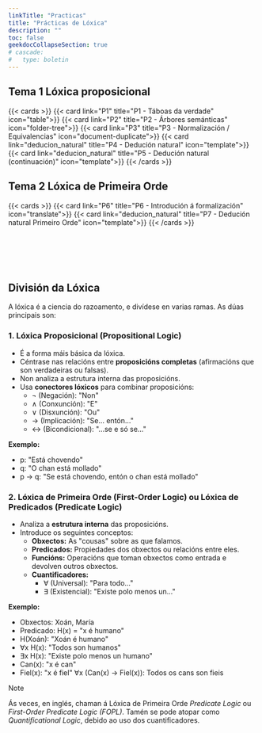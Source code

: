 ```yaml
---
linkTitle: "Practicas"
title: "Prácticas de Lóxica"
description: ""
toc: false
geekdocCollapseSection: true
# cascade:
#   type: boletin
---
```


## Tema 1 Lóxica proposicional
{{< cards >}}
    {{< card link="P1" title="P1 - Táboas da verdade" icon="table">}}
    {{< card link="P2" title="P2 - Árbores semánticas" icon="folder-tree">}}
    {{< card link="P3" title="P3 - Normalización / Equivalencias" icon="document-duplicate">}}
    {{< card link="deducion_natural" title="P4 - Dedución natural" icon="template">}}
    {{< card link="deducion_natural" title="P5 - Dedución natural (continuación)" icon="template">}}
{{< /cards >}}

## Tema 2 Lóxica de Primeira Orde

{{< cards >}}
    {{< card link="P6" title="P6 - Introdución á formalización" icon="translate">}}
    {{< card link="deducion_natural" title="P7 - Dedución natural Primeiro Orde" icon="template">}}
{{< /cards >}}

<!-- 
    {{< card link="P1" title="P1 - Táboas da verdade / Fórmulas atómicas / Fórmulas equivalentes" icon="table">}}
    {{< card link="P2" title="P2 - Árbores semánticas (regras)" icon="folder-tree">}}
    {{< card link="P3" title="P3 - Normalización / Equivalencias / FND / Fórmula de Horn" icon="document-duplicate">}}
    {{< card link="P4" title="P4 - Introdución e regras de dedución natural" icon="academic-cap">}}
    {{< card link="P5" title="P5 - Dedución natural (continuación)" icon="puzzle">}}
    {{< card link="P6" title="P6 - TEMA 2 - Introdución á formalización" icon="translate">}}
    {{< card link="P7" title="P7 - Dedución natural mesturada ca formalización" icon="template">}}
 -->

<!-- 
## Tema 3 Programación Lóxica


 -->

<br><br><br><br>

## División da Lóxica

A lóxica é a ciencia do razoamento, e divídese en varias ramas. As dúas principais son:

### 1. Lóxica Proposicional (Propositional Logic)

*   É a forma máis básica da lóxica.
*   Céntrase nas relacións entre **proposicións completas** (afirmacións que son verdadeiras ou falsas).
*   Non analiza a estrutura interna das proposicións.
*   Usa **conectores lóxicos** para combinar proposicións:
    *   ¬ (Negación): "Non"
    *   ∧ (Conxunción): "E"
    *   ∨ (Disxunción): "Ou"
    *   → (Implicación): "Se... entón..."
    *   ↔ (Bicondicional): "...se e só se..."

**Exemplo:**

*   p: "Está chovendo"
*   q: "O chan está mollado"
*   p → q: "Se está chovendo, entón o chan está mollado"

### 2. Lóxica de Primeira Orde (First-Order Logic) ou Lóxica de Predicados (Predicate Logic)

*   Analiza a **estrutura interna** das proposicións.
*   Introduce os seguintes conceptos:
    *   **Obxectos:** As "cousas" sobre as que falamos.
    *   **Predicados:** Propiedades dos obxectos ou relacións entre eles.
    *   **Funcións:** Operacións que toman obxectos como entrada e devolven outros obxectos.
    *   **Cuantificadores:**
        *   ∀ (Universal): "Para todo..."
        *   ∃ (Existencial): "Existe polo menos un..."

**Exemplo:**

*   Obxectos: Xoán, María
*   Predicado: H(x) = "x é humano"
*   H(Xoán): "Xoán é humano"
*   ∀x H(x): "Todos son humanos"
*   ∃x H(x): "Existe polo menos un humano"
* Can(x): "x é can"
* Fiel(x): "x é fiel"
    ∀x (Can(x) → Fiel(x)): Todos os cans son fieis


> [!NOTE]
> Ás veces, en inglés, chaman á Lóxica de Primeira Orde *Predicate Logic* ou *First-Order Predicate Logic (FOPL)*. Tamén se pode atopar como *Quantificational Logic*, debido ao uso dos cuantificadores.
